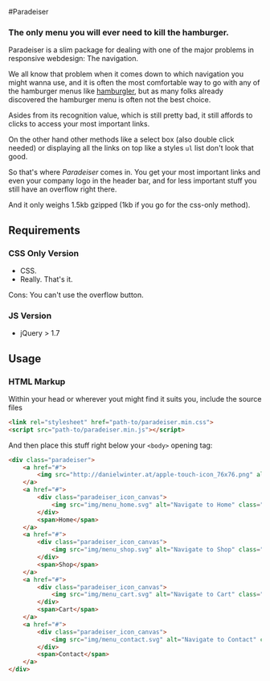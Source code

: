 #Paradeiser

### The only menu you will ever need to kill the hamburger.

Paradeiser is a slim package for dealing with one of the major problems in responsive webdesign: The navigation.

We all know that problem when it comes down to which navigation you might wanna use, and it is often the most comfortable way to go with any of the hamburger menus like [hamburgler](http://johnm.io/project/hamburgler/), but as many folks already discovered the hamburger menu is often not the best choice.

Asides from its recognition value, which is still pretty bad, it still affords to clicks to access your most important links.

On the other hand other methods like a select box (also double click needed) or displaying all the links on top like a styles `ul` list don't look that good.

So that's where _Paradeiser_ comes in. You get your most important links and even your company logo in the header bar, and for less important stuff you still have an overflow right there.

And it only weighs 1.5kb gzipped (1kb if you go for the css-only method).

## Requirements

### CSS Only Version

* CSS.
* Really. That's it.

Cons: You can't use the overflow button.

### JS Version

* jQuery > 1.7



## Usage

### HTML Markup

Within your head or wherever yout might find it suits you, include the source files

```html
<link rel="stylesheet" href="path-to/paradeiser.min.css">
<script src="path-to/paradeiser.min.js"></script>
```

And then place this stuff right below your `<body>` opening tag:


```html
<div class="paradeiser">
    <a href="#">
        <img src="http://danielwinter.at/apple-touch-icon_76x76.png" alt="Logo of Daniel Winter" class="logo">
    </a>
    <a href="#">
        <div class="paradeiser_icon_canvas">
            <img src="img/menu_home.svg" alt="Navigate to Home" class="icon">
        </div>
        <span>Home</span>
    </a>
    <a href="#">
        <div class="paradeiser_icon_canvas">
            <img src="img/menu_shop.svg" alt="Navigate to Shop" class="icon">
        </div>
        <span>Shop</span>
    </a>
    <a href="#">
        <div class="paradeiser_icon_canvas">
            <img src="img/menu_cart.svg" alt="Navigate to Cart" class="icon">
        </div>
        <span>Cart</span>
    </a>
    <a href="#">
        <div class="paradeiser_icon_canvas">
            <img src="img/menu_contact.svg" alt="Navigate to Contact" class="icon">
        </div>
        <span>Contact</span>
    </a>
</div>
```
